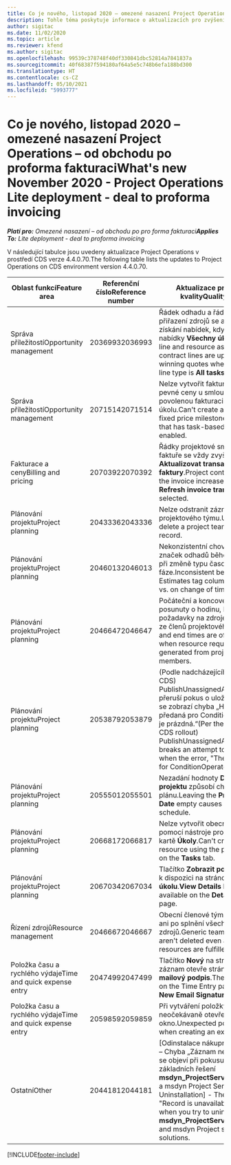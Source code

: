 ```yaml
---
title: Co je nového, listopad 2020 – omezené nasazení Project Operations – od obchodu po proforma fakturaci
description: Tohle téma poskytuje informace o aktualizacích pro zvýšení kvality, které jsou k dispozici v omezeném nasazení Project Operations z listopadu 2020 – od obchodu po proforma fakturaci.
author: sigitac
ms.date: 11/02/2020
ms.topic: article
ms.reviewer: kfend
ms.author: sigitac
ms.openlocfilehash: 99539c378748f40df330841dbc52814a7841837a
ms.sourcegitcommit: 40f68387f594180af64a5e5c748b6efa188bd300
ms.translationtype: HT
ms.contentlocale: cs-CZ
ms.lasthandoff: 05/10/2021
ms.locfileid: "5993777"
---
```

# <a name="whats-new-november-2020---project-operations-lite-deployment---deal-to-proforma-invoicing"></a><span data-ttu-id="8b270-103">Co je nového, listopad 2020 – omezené nasazení Project Operations – od obchodu po proforma fakturaci</span><span class="sxs-lookup"><span data-stu-id="8b270-103">What's new November 2020 - Project Operations Lite deployment - deal to proforma invoicing</span></span>

<span data-ttu-id="8b270-104">_**Platí pro:** Omezené nasazení – od obchodu po pro forma fakturaci_</span><span class="sxs-lookup"><span data-stu-id="8b270-104">_**Applies To:** Lite deployment - deal to proforma invoicing_</span></span>

<span data-ttu-id="8b270-105">V následující tabulce jsou uvedeny aktualizace Project Operations v prostředí CDS verze 4.4.0.70.</span><span class="sxs-lookup"><span data-stu-id="8b270-105">The following table lists the updates to Project Operations on CDS environment version 4.4.0.70.</span></span>

| <span data-ttu-id="8b270-106">Oblast funkcí</span><span class="sxs-lookup"><span data-stu-id="8b270-106">Feature area</span></span>                 | <span data-ttu-id="8b270-107">Referenční číslo</span><span class="sxs-lookup"><span data-stu-id="8b270-107">Reference number</span></span> | <span data-ttu-id="8b270-108">Aktualizace pro zvýšení kvality</span><span class="sxs-lookup"><span data-stu-id="8b270-108">Quality update</span></span>                                                                                                                                                                    |
|------------------------------|------------------|-----------------------------------------------------------------------------------------------------------------------------------------------------------------------------------|
| <span data-ttu-id="8b270-109">  Správa příležitostí</span><span class="sxs-lookup"><span data-stu-id="8b270-109">Opportunity management</span></span>       | <span data-ttu-id="8b270-110">2036993</span><span class="sxs-lookup"><span data-stu-id="8b270-110">2036993</span></span>          | <span data-ttu-id="8b270-111">Řádek odhadu a řádky smlouvy přiřazení zdrojů se aktualizují při získání nabídek, když je typ nabídky **Všechny úkoly**.</span><span class="sxs-lookup"><span data-stu-id="8b270-111">Estimate line and resource   assignment contract lines are updated on winning quotes when the quote line   type is **All tasks**.</span></span>                                                 |
| <span data-ttu-id="8b270-112">  Správa příležitostí</span><span class="sxs-lookup"><span data-stu-id="8b270-112">Opportunity management</span></span>       | <span data-ttu-id="8b270-113">2071514</span><span class="sxs-lookup"><span data-stu-id="8b270-113">2071514</span></span>          | <span data-ttu-id="8b270-114">Nelze vytvořit fakturu pro milník pevné ceny u smlouvy, která má povolenou fakturaci založenou na úkolu.</span><span class="sxs-lookup"><span data-stu-id="8b270-114">Can't create an invoice for a   fixed price milestone on a contract that has task-based billing enabled.</span></span>                                                                          |
| <span data-ttu-id="8b270-115">Fakturace a ceny</span><span class="sxs-lookup"><span data-stu-id="8b270-115">Billing and pricing</span></span>          | <span data-ttu-id="8b270-116">2070392</span><span class="sxs-lookup"><span data-stu-id="8b270-116">2070392</span></span>          | <span data-ttu-id="8b270-117">Řádky projektové smlouvy na faktuře se vždy zvyšují při výběru **Aktualizovat transakce faktury**.</span><span class="sxs-lookup"><span data-stu-id="8b270-117">Project contract lines on the   invoice increase every time **Refresh invoice transactions** is   selected.</span></span>                                                                       |
| <span data-ttu-id="8b270-118">Plánování projektu</span><span class="sxs-lookup"><span data-stu-id="8b270-118">Project planning</span></span>             | <span data-ttu-id="8b270-119">2043336</span><span class="sxs-lookup"><span data-stu-id="8b270-119">2043336</span></span>          | <span data-ttu-id="8b270-120">Nelze odstranit záznam člena projektového týmu.</span><span class="sxs-lookup"><span data-stu-id="8b270-120">Unable to delete a project team member record.</span></span>                                                                                                                                    |
| <span data-ttu-id="8b270-121">Plánování projektu</span><span class="sxs-lookup"><span data-stu-id="8b270-121">Project planning</span></span>             | <span data-ttu-id="8b270-122">2046013</span><span class="sxs-lookup"><span data-stu-id="8b270-122">2046013</span></span>          | <span data-ttu-id="8b270-123">Nekonzistentní chování sloupců značek odhadů během načítání vs. při změně typu časové fáze.</span><span class="sxs-lookup"><span data-stu-id="8b270-123">Inconsistent behavior for   Estimates tag columns during load vs. on change of time-phase type.</span></span>                                                                                   |
| <span data-ttu-id="8b270-124">Plánování projektu</span><span class="sxs-lookup"><span data-stu-id="8b270-124">Project planning</span></span>             | <span data-ttu-id="8b270-125">2046647</span><span class="sxs-lookup"><span data-stu-id="8b270-125">2046647</span></span>          | <span data-ttu-id="8b270-126">Počáteční a koncové časy jsou posunuty o hodinu, když jsou požadavky na zdroje generovány ze členů projektového týmu.</span><span class="sxs-lookup"><span data-stu-id="8b270-126">Start and end times are off by   an hour when resource requirements are generated from project team members.</span></span>                                                                      |
| <span data-ttu-id="8b270-127">Plánování projektu</span><span class="sxs-lookup"><span data-stu-id="8b270-127">Project planning</span></span>             | <span data-ttu-id="8b270-128">2053879</span><span class="sxs-lookup"><span data-stu-id="8b270-128">2053879</span></span>          | <span data-ttu-id="8b270-129">(Podle nadcházejícího uvedení CDS) PublishUnassignedAssignments přeruší pokus o uložení úkolu, když se zobrazí chyba „Hodnota předaná pro ConditionOperator.In je prázdná.“</span><span class="sxs-lookup"><span data-stu-id="8b270-129">(Per the upcoming CDS   rollout)   PublishUnassignedAssignments   breaks an attempt to save a task when  the error, "The   value passed for ConditionOperator.In is   empty."</span></span> |
| <span data-ttu-id="8b270-130">Plánování projektu</span><span class="sxs-lookup"><span data-stu-id="8b270-130">Project planning</span></span>             | <span data-ttu-id="8b270-131">2055501</span><span class="sxs-lookup"><span data-stu-id="8b270-131">2055501</span></span>          | <span data-ttu-id="8b270-132">Nezadání hodnoty **Datum zahájení projektu** způsobí chybu v plánu.</span><span class="sxs-lookup"><span data-stu-id="8b270-132">Leaving the **Project Start   Date** empty causes a failure in the schedule.</span></span>                                                                                                      |
| <span data-ttu-id="8b270-133">Plánování projektu</span><span class="sxs-lookup"><span data-stu-id="8b270-133">Project planning</span></span>             | <span data-ttu-id="8b270-134">2066817</span><span class="sxs-lookup"><span data-stu-id="8b270-134">2066817</span></span>          | <span data-ttu-id="8b270-135">Nelze vytvořit obecný zdroj pomocí nástroje pro výběr lidí na kartě **Úkoly**.</span><span class="sxs-lookup"><span data-stu-id="8b270-135">Can't create a generic   resource   using the people picker on   the **Tasks** tab.</span></span>                                                                                               |
| <span data-ttu-id="8b270-136">Plánování projektu</span><span class="sxs-lookup"><span data-stu-id="8b270-136">Project planning</span></span>             | <span data-ttu-id="8b270-137">2067034</span><span class="sxs-lookup"><span data-stu-id="8b270-137">2067034</span></span>          | <span data-ttu-id="8b270-138">Tlačítko **Zobrazit podrobnosti** není k dispozici na stránce **Podrobnosti úkolu**.</span><span class="sxs-lookup"><span data-stu-id="8b270-138">**View Details** button isn't available on the **Details of Task** page.</span></span>                                                                                                         |
| <span data-ttu-id="8b270-139">Řízení zdrojů</span><span class="sxs-lookup"><span data-stu-id="8b270-139">Resource management</span></span>          | <span data-ttu-id="8b270-140">2046667</span><span class="sxs-lookup"><span data-stu-id="8b270-140">2046667</span></span>          | <span data-ttu-id="8b270-141">Obecní členové týmu se neodstraní ani po splnění všech zdrojů.</span><span class="sxs-lookup"><span data-stu-id="8b270-141">Generic team members aren't   deleted even after all resources are fulfilled.</span></span>                                                                                                     |
| <span data-ttu-id="8b270-142">Položka času a rychlého výdaje</span><span class="sxs-lookup"><span data-stu-id="8b270-142">Time and quick expense entry</span></span> | <span data-ttu-id="8b270-143">2047499</span><span class="sxs-lookup"><span data-stu-id="8b270-143">2047499</span></span>          | <span data-ttu-id="8b270-144">Tlačítko **Nový** na stránce Časový záznam otevře stránku **Nový e-mailový podpis**.</span><span class="sxs-lookup"><span data-stu-id="8b270-144">The **New** button on the Time   Entry page opens the **New Email Signature** page.</span></span>                                                                                               |
| <span data-ttu-id="8b270-145">Položka času a rychlého výdaje</span><span class="sxs-lookup"><span data-stu-id="8b270-145">Time and quick expense entry</span></span> | <span data-ttu-id="8b270-146">2059859</span><span class="sxs-lookup"><span data-stu-id="8b270-146">2059859</span></span>          | <span data-ttu-id="8b270-147">Při vytváření položky výdajů se neočekávaně otevře vyskakovací okno.</span><span class="sxs-lookup"><span data-stu-id="8b270-147">Unexpected   pop-up opens when creating an expense entry.</span></span>                                                                                                                         |
| <span data-ttu-id="8b270-148">Ostatní</span><span class="sxs-lookup"><span data-stu-id="8b270-148">Other</span></span>                        | <span data-ttu-id="8b270-149">2044181</span><span class="sxs-lookup"><span data-stu-id="8b270-149">2044181</span></span>          | <span data-ttu-id="8b270-150">[Odinstalace nákupní objednávky] – Chyba „Záznam není dostupný“ se objeví při pokusu o odinstalaci základních řešení **msdyn_ProjectServiceCore_Patch** a msdyn Project Service.</span><span class="sxs-lookup"><span data-stu-id="8b270-150">[PO Uninstallation] - The error,   "Record is unavailable" occurs when you try to uninstall   **msdyn_ProjectServiceCore_Patch** and msdyn Project service core solutions.</span></span>        |


[!INCLUDE[footer-include](../../includes/footer-banner.md)]